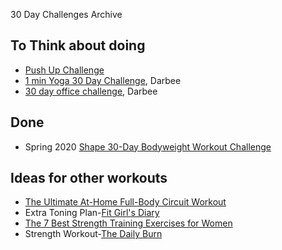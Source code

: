 30 Day Challenges Archive

## To Think about doing
- [Push Up Challenge](https://www.popsugar.com/fitness/30-Day-Push-Up-Challenge-30974208)
- [1 min Yoga 30 Day Challenge](https://darebee.com/challenges/1-min-yoga-challenge.html), Darbee
- [30 day office challenge](https://darebee.com/challenges/office-challenge.html), Darbee

## Done
- Spring 2020 [Shape 30-Day Bodyweight Workout Challenge](https://www.shape.com/fitness/workouts/30-day-bodyweight-workout-challenge-will-burn-your-best-body-ever?fbclid=IwAR1_FF_RJ3FlvxqwzhSZLcXD0CPW1bj-wqkIFfmse0R0EgozVfym4BM13Gg)

## Ideas for other workouts
- [The Ultimate At-Home Full-Body Circuit Workout](https://www.shape.com/fitness/workouts/4-exercises-full-body-blast)
- Extra Toning Plan-[Fit Girl's Diary](https://fitgirlsdiary.com/gaining-muscle-program/)
- [The 7 Best Strength Training Exercises for Women](https://www.nourishmovelove.com/7-best-strength-training-exercises-for-women/)
- Strength Workout-[The Daily Burn](https://dailyburn.com/life/db/workout-plan-for-women/)
